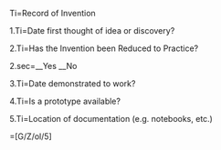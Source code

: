 
Ti=Record of Invention

1.Ti=Date first thought of idea or discovery?	

2.Ti=Has the Invention  been Reduced to Practice?	

2.sec=__Yes  __No

3.Ti=Date demonstrated to work?	

4.Ti=Is a prototype available?	

5.Ti=Location of documentation (e.g. notebooks, etc.)	

=[G/Z/ol/5]


